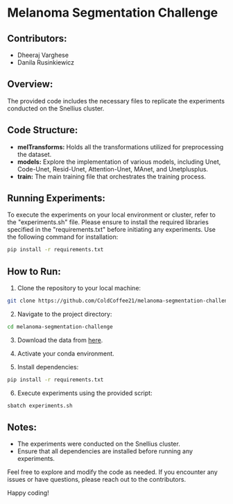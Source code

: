 # Melanoma Segmentation Challenge 

## Contributors:
- Dheeraj Varghese
- Danila Rusinkiewicz

## Overview:

The provided code includes the necessary files to replicate the experiments conducted on the Snellius cluster.

## Code Structure:

- **melTransforms:** Holds all the transformations utilized for preprocessing the dataset.
- **models:** Explore the implementation of various models, including Unet, Code-Unet, Resid-Unet, Attention-Unet, MAnet, and Unetplusplus.
- **train:** The main training file that orchestrates the training process.

## Running Experiments:

To execute the experiments on your local environment or cluster, refer to the "experiments.sh" file. Please ensure to install the required libraries specified in the "requirements.txt" before initiating any experiments. Use the following command for installation:

```bash
pip install -r requirements.txt
```

## How to Run:

1. Clone the repository to your local machine:

```bash
git clone https://github.com/ColdCoffee21/melanoma-segmentation-challenge.git
```

2. Navigate to the project directory:

```bash
cd melanoma-segmentation-challenge
```

3. Download the data from [here](https://drive.google.com/drive/folders/1UyQtp3SQg5jejcx-intB3BPr_L4VGXoE?usp=drive_link).

4. Activate your conda environment.

5. Install dependencies:

```bash
pip install -r requirements.txt
```

6. Execute experiments using the provided script:

```bash
sbatch experiments.sh
```

## Notes:

- The experiments were conducted on the Snellius cluster.
- Ensure that all dependencies are installed before running any experiments.

Feel free to explore and modify the code as needed. If you encounter any issues or have questions, please reach out to the contributors.

Happy coding!
